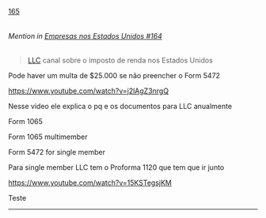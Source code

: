 [165](https://github.com/guilhermeprokisch/ideias/issues/165) 
###### 




 ######  Mention in [Empresas nos Estados Unidos #164](Empresas-nos-Estados-Unidos-#164)  
 > [LLC](LLC) canal sobre o imposto de renda nos Estados Unidos


Pode haver um multa de $25.000 se não preencher o Form 5472


https://www.youtube.com/watch?v=j2lAgZ3nrgQ


Nesse video ele explica o pq e os documentos para LLC anualmente


Form 1065


Form 1065 multimember


Form 5472 for single member


Para single member LLC tem o Proforma 1120 que tem que ir junto


https://www.youtube.com/watch?v=15KSTegsjKM


Teste

-------------------------------------------------------------------------------

